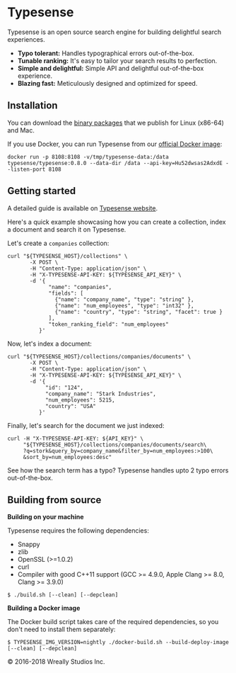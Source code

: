 # Typesense

Typesense is an open source search engine for building delightful search experiences.

- **Typo tolerant:** Handles typographical errors out-of-the-box.
- **Tunable ranking:** It's easy to tailor your search results to perfection.
- **Simple and delightful:** Simple API and delightful out-of-the-box experience.
- **Blazing fast:** Meticulously designed and optimized for speed.

## Installation

You can download the [binary packages](https://github.com/wreally/typesense/releases) that we publish for 
Linux (x86-64) and Mac.

If you use Docker, you can run Typesense from our [official Docker image](https://hub.docker.com/r/typesense/typesense/):

```
docker run -p 8108:8108 -v/tmp/typesense-data:/data typesense/typesense:0.8.0 --data-dir /data --api-key=Hu52dwsas2AdxdE --listen-port 8108
```

## Getting started

A detailed guide is available on [Typesense website](https://typesense.org/docs). 

Here's a quick example showcasing how you can create a collection, index a document and search it on Typesense. 

Let's create a `companies` collection:

```
curl "${TYPESENSE_HOST}/collections" \
       -X POST \
       -H "Content-Type: application/json" \
       -H "X-TYPESENSE-API-KEY: ${TYPESENSE_API_KEY}" \
       -d '{
             "name": "companies",
             "fields": [
               {"name": "company_name", "type": "string" },
               {"name": "num_employees", "type": "int32" },
               {"name": "country", "type": "string", "facet": true }
             ],
             "token_ranking_field": "num_employees"
          }' 
```

Now, let's index a document:

```
curl "${TYPESENSE_HOST}/collections/companies/documents" \
       -X POST \
       -H "Content-Type: application/json" \
       -H "X-TYPESENSE-API-KEY: ${TYPESENSE_API_KEY}" \
       -d '{
            "id": "124",
            "company_name": "Stark Industries",
            "num_employees": 5215,
            "country": "USA"
          }'
```

Finally, let's search for the document we just indexed:

```
curl -H "X-TYPESENSE-API-KEY: ${API_KEY}" \
     "${TYPESENSE_HOST}/collections/companies/documents/search\
     ?q=stork&query_by=company_name&filter_by=num_employees:>100\
     &sort_by=num_employees:desc"
```

See how the search term has a typo? Typesense handles upto 2 typo errors out-of-the-box.

## Building from source

**Building on your machine**

Typesense requires the following dependencies: 

* Snappy
* zlib
* OpenSSL (>=1.0.2)
* curl
* Compiler with good C++11 support (GCC >= 4.9.0, Apple Clang >= 8.0, Clang >= 3.9.0)

```
$ ./build.sh [--clean] [--depclean]
```

**Building a Docker image**

The Docker build script takes care of the required dependencies, so you don't need to install them separately:

```
$ TYPESENSE_IMG_VERSION=nightly ./docker-build.sh --build-deploy-image [--clean] [--depclean]
```

&copy; 2016-2018 Wreally Studios Inc.